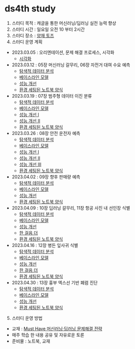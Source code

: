 # ds4th study
1) 스터디 목적 : 캐글을 통한 머신러닝/딥러닝 실전 능력 향상
2) 스터디 시간 : 일요일 오전 10 부터 2시간
3) 스터디 장소 : [양재 토즈](https://moim.toz.co.kr/branchDetail?branch_id=368)
5) 스터디 운영 계획
- 2023.03.05 : 오리엔테이션, 문제 해결 프로세스, 시각화
  - [시각화](https://github.com/restful3/ds4th_study/blob/main/tyoung/ch04%20-%20visualization/ch04%20-%20visualization.ipynb)
- 2023.03.12 : 05장 머신러닝 갈무리, 06장 자전거 대여 수요 예측
  - [탐색적 데이터 분석](https://www.kaggle.com/werooring/ch6-eda)
  - [베이스라인 모델](https://www.kaggle.com/werooring/ch6-baseline)
  - [성능 개선](https://www.kaggle.com/werooring/ch6-modeling)
  - [환경 세팅된 노트북 양식](https://www.kaggle.com/werooring/ch6-notebook)
- 2023.03.19 : 07장 범주형 데이터 이진 분류
  - [탐색적 데이터 분석](https://www.kaggle.com/werooring/ch7-eda)
  - [베이스라인 모델](https://www.kaggle.com/werooring/ch7-baseline)
  - [성능 개선 I](https://www.kaggle.com/werooring/ch7-modeling)
  - [성능 개선 II](https://www.kaggle.com/werooring/ch7-modeling2)
  - [환경 세팅된 노트북 양식](https://www.kaggle.com/werooring/ch7-notebook)
- 2023.03.26 : 08장 안전 운전자 예측
  - [탐색적 데이터 분석](https://www.kaggle.com/werooring/ch8-eda)
  - [베이스라인 모델](https://www.kaggle.com/werooring/ch8-baseline)
  - [성능 개선 I](https://www.kaggle.com/werooring/ch8-lgb-modeling)
  - [성능 개선 II](https://www.kaggle.com/werooring/ch8-xgb-modeling)
  - [성능 개선 III](https://www.kaggle.com/werooring/ch8-ensemble)
  - [환경 세팅된 노트북 양식](https://www.kaggle.com/werooring/ch8-notebook)
- 2023.04.02 : 09장 향후 판매량 예측
  - [탐색적 데이터 분석](https://www.kaggle.com/werooring/ch9-eda)
  - [베이스라인 모델](https://www.kaggle.com/werooring/ch9-baseline)
  - [성능 개선](https://www.kaggle.com/werooring/ch9-modeling)
  - [환경 세팅된 노트북 양식](https://www.kaggle.com/werooring/ch9-notebook)
- 2023.04.09 : 10장 딥러닝 갈무리, 11장 항공 사진 내 선인장 식별
  - [탐색적 데이터 분석](https://www.kaggle.com/werooring/ch11-eda)
  - [베이스라인 모델](https://www.kaggle.com/werooring/ch11-baseline)
  - [성능 개선](https://www.kaggle.com/werooring/ch11-modeling)
  - [한 걸음 더](https://www.kaggle.com/werooring/ch11-modeling2)
  - [환경 세팅된 노트북 양식](https://www.kaggle.com/werooring/ch11-notebook)
- 2023.04.16 : 12장 병든 잎사귀 식별
  - [탐색적 데이터 분석](https://www.kaggle.com/werooring/ch12-eda)
  - [베이스라인 모델](https://www.kaggle.com/werooring/ch12-baseline)
  - [성능 개선](https://www.kaggle.com/werooring/ch12-modeling)
  - [한 걸음 더](https://www.kaggle.com/werooring/ch12-modeling2)
  - [환경 세팅된 노트북 양식](https://www.kaggle.com/werooring/ch12-notebook)
- 2023.04.30 : 13장 흉부 엑스선 기반 폐렴 진단
  - [탐색적 데이터 분석](https://www.kaggle.com/werooring/ch13-eda)
  - [베이스라인 모델](https://www.kaggle.com/werooring/ch13-baseline)
  - [성능 개선](https://www.kaggle.com/werooring/ch13-modeling)
  - [환경 세팅된 노트북 양식](https://www.kaggle.com/werooring/ch13-notebook)


5) 스터디 운영 방법
- 교재 : [Must Have 머신러닝·딥러닝 문제해결 전략](https://ridibooks.com/books/4547000012?_s=search&_q=%EB%AC%B8%EC%A0%9C+%ED%95%B4%EA%B2%B0+%EC%A0%84%EB%9E%B5&_rdt_sid=search&_rdt_idx=2)
- 매주 학습 한 내용 공유 및 자유로운 토론
- 준비물 : 노트북, 교재
